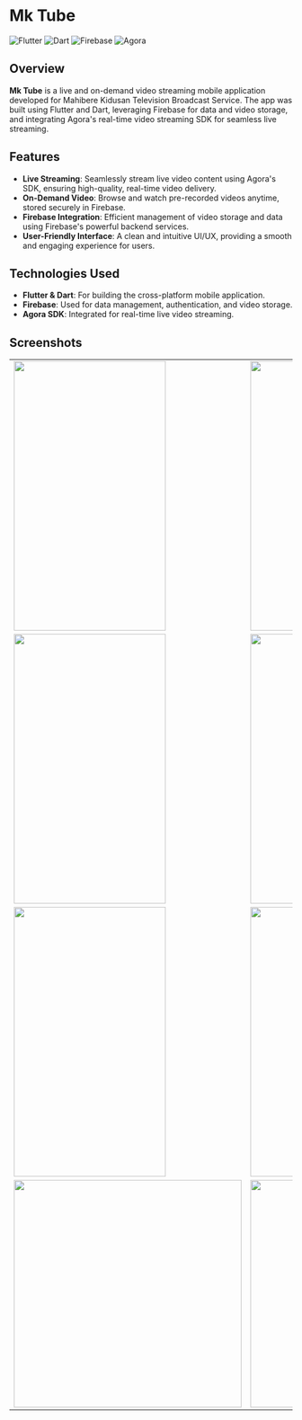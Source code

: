 # Mk Tube

![Flutter](https://img.shields.io/badge/Made%20with-Flutter-02569B?style=for-the-badge&logo=flutter)
![Dart](https://img.shields.io/badge/Code-Dart-0175C2?style=for-the-badge&logo=dart)
![Firebase](https://img.shields.io/badge/Backend-Firebase-FFCA28?style=for-the-badge&logo=firebase)
![Agora](https://img.shields.io/badge/SDK-Agora-007AFC?style=for-the-badge&logo=agora)

## Overview

**Mk Tube** is a live and on-demand video streaming mobile application developed for Mahibere Kidusan Television Broadcast Service. The app was built using Flutter and Dart, leveraging Firebase for data and video storage, and integrating Agora's real-time video streaming SDK for seamless live streaming.

## Features

- **Live Streaming**: Seamlessly stream live video content using Agora's SDK, ensuring high-quality, real-time video delivery.
- **On-Demand Video**: Browse and watch pre-recorded videos anytime, stored securely in Firebase.
- **Firebase Integration**: Efficient management of video storage and data using Firebase's powerful backend services.
- **User-Friendly Interface**: A clean and intuitive UI/UX, providing a smooth and engaging experience for users.

## Technologies Used

- **Flutter & Dart**: For building the cross-platform mobile application.
- **Firebase**: Used for data management, authentication, and video storage.
- **Agora SDK**: Integrated for real-time live video streaming.

## Screenshots

<table>
  <tr>
  </tr>
  <tr>
    <td><img src="screenshots/splash.png" width=270 height=480></td>
    <td><img src="screenshots/home blach.png" width=270 height=480></td>
    <td><img src="screenshots/video actions.png" width=270 height=480></td>
  </tr>

  <tr>
    <td><img src="screenshots/video playing.png" width=270 height=480></td>
    <td><img src="screenshots/saved videos.png" width=270 height=480></td>
    <td><img src="screenshots/live stream admin.png" width=270 height=480></td>
  </tr>
  

  <tr>
    <td><img src="screenshots/live.png" width=270 height=480></td>
    <td><img src="screenshots/no live.png" width=270 height=480></td>
    <td><img src="screenshots/language.png" width=270 height=480></td>
  </tr>
  
  <tr>
    <td><img src="screenshots/video list admin.png" width=405 ></td>
    <td><img src="screenshots/add video admin" width=405></td>
  </tr>
        
 </table>
